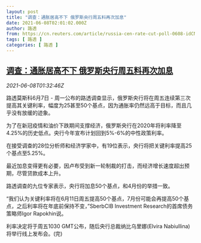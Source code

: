 ```yaml
---
layout: post
title: "调查：通胀居高不下 俄罗斯央行周五料再次加息"
date: 2021-06-08T02:01:02.000Z
author: 路透
from: https://cn.reuters.com/article/russia-cen-rate-cut-poll-0608-idCNKCS2DK040
tags: [ 路透 ]
categories: [ 路透 ]
---
```

<!--1623117662000-->
[调查：通胀居高不下 俄罗斯央行周五料再次加息](https://cn.reuters.com/article/russia-cen-rate-cut-poll-0608-idCNKCS2DK040)
------

<div>
<div><i>2021-06-08T01:32:46Z</i></div><p>路透莫斯科6月7日 - 周一公布的路透调查显示，俄罗斯央行将在周五连续第三次提高其关键利率，幅度为25甚至50个基点，因为通胀率仍然远高于目标，而且几乎没有放缓的迹象。</p><p>为了在新冠疫情和油价下跌期间支撑经济，俄罗斯央行在2020年将利率降至4.25%的历史低点。央行今年宣布计划回到5%-6%的中性政策利率。</p><p>在接受调查的28位分析师和经济学家中，有19位表示，央行将把关键利率提高25个基点至5.25%。</p><p>最近加息变得更有必要，因卢布受到新一轮制裁的打击，而经济增长速度超出预期，尽管贷款成本上升。</p><p>路透调查的九位专家表示，央行将加息50个基点，和4月份的举措一致。</p><p>“我们认为关键利率将在6月11日周五提高50个基点，7月份可能会再提高50个基点，之后利率将在年底前保持不变，”SberbCIB Investment Research的首席债务策略师Igor Rapokhin说。</p><p>利率决定将于周五1030 GMT公布，随后央行总裁纳比乌里娜(Elvira Nabiullina)将举行线上发布会。(完)</p>
</div>
